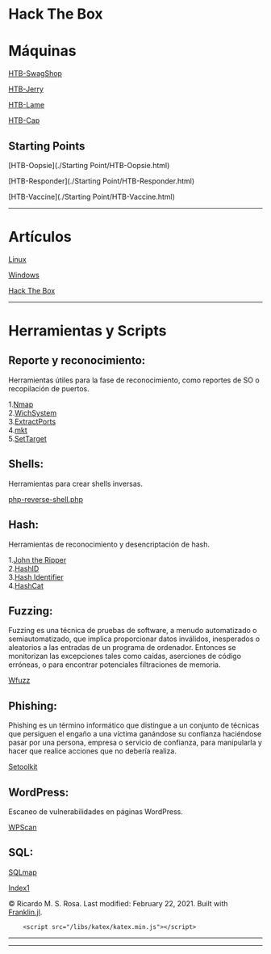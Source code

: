 # **Hack The Box**

# Máquinas

[HTB-SwagShop](./Maquinas-HTB/HTB-SwagShop.html)

[HTB-Jerry](./Maquinas-HTB/HTB-Jerry.html)

[HTB-Lame](./Maquinas-HTB/HTB-Lame.html)

[HTB-Cap](./Maquinas-HTB/HTB-Cap.html)


## Starting Points

[HTB-Oopsie](./Starting Point/HTB-Oopsie.html)

[HTB-Responder](./Starting Point/HTB-Responder.html)

[HTB-Vaccine](./Starting Point/HTB-Vaccine.html)

---
# Artículos

[Linux](./Linux/Linux.html)

[Windows](./Windows/Windows.html)

[Hack The Box](./Artículos/Artículos-HTB.html)

---

# Herramientas y Scripts 

## Reporte y reconocimiento:
Herramientas útiles para la fase de reconocimiento, como reportes de SO o recopilación de puertos.

1.[Nmap](../Herramientas_y_Scripts/Nmap.html)     
2.[WichSystem](./Herramientas_y_Scripts/WichSystem.html)    
3.[ExtractPorts](./Herramientas_y_Scripts/ExtractPorts.html)    
4.[mkt](./Herramientas_y_Scripts/mkt.html)       
5.[SetTarget](./Linux/ZSH/Settarget.html)

## Shells:
Herramientas para crear shells inversas.

[php-reverse-shell.php](./Herramientas_y_Scripts/php-reverse-shell.html)

## Hash:
Herramientas de reconocimiento y desencriptación de hash.

1.[John the Ripper](./Herramientas_y_Scripts/john_the_ripper.html)    
2.[HashID](./Herramientas_y_Scripts/HashId.html)    
3.[Hash Identifier](./Herramientas_y_Scripts/Hash-Identifier.html)    
4.[HashCat](./Herramientas_y_Scripts/HashCat.html)

## Fuzzing:
Fuzzing es una técnica de pruebas de software, a menudo automatizado o semiautomatizado, que implica proporcionar datos inválidos, inesperados o
aleatorios a las entradas de un programa de ordenador. Entonces se monitorizan las excepciones tales como caídas, aserciones de código erróneas, o
para encontrar potenciales filtraciones de memoria.

[Wfuzz](./Herramientas_y_Scripts/Wfuzz.html)

## Phishing:
Phishing es un término informático que distingue a un conjunto de técnicas que persiguen el engaño a una víctima ganándose su confianza haciéndose
pasar por una persona, empresa o servicio de confianza, para manipularla y hacer que realice acciones que no debería realiza.

[Setoolkit](./Herramientas_y_Scripts/Setoolkit.html)

## WordPress:
Escaneo de vulnerabilidades en páginas WordPress.

[WPScan](./Herramientas_y_Scripts/WPScan.html)

## SQL:
[SQLmap](./Herramientas_y_Scripts/SQLmap.html)



[Index1](./Index1.html)


<!doctype html>
<html lang="en">
<head>
  <meta charset="UTF-8">
  <meta name="viewport" content="width=device-width, initial-scale=1">
   <link rel="stylesheet" href="/libs/katex/katex.min.css">
     
  
  
  <link rel="stylesheet" href="/css/franklin.css">
  <link rel="stylesheet" href="/css/basic.css">
  <link rel="icon" href="/assets/favicon.png">
   <title>Time average bounds via Sum of Squares</title>  
</head>
<body>

<script src="https://utteranc.es/client.js"
    repo="rmsrosa/blog_comments"
    issue-term="pathname"
    theme="github-light"
    crossorigin="anonymous"
    async>
</script>

<div class="page-foot">
  <div class="copyright">
    &copy; Ricardo M. S. Rosa. Last modified: February 22, 2021. Built with <a href="https://github.com/tlienart/Franklin.jl">Franklin.jl</a>.
  </div>
</div>
</div><!-- CONTENT ENDS HERE -->
    
        <script src="/libs/katex/katex.min.js"></script>
<script src="/libs/katex/auto-render.min.js"></script>
<script>renderMathInElement(document.body)</script>

    
    
  </body>
</html>



---

---
